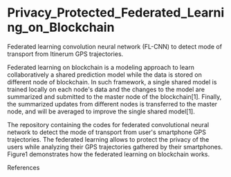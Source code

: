 # Privacy_Protected_Federated_Learning_on_Blockchain
Federated learning convolution neural network (FL-CNN) to detect mode of transport from Itinerum GPS trajectories.

Federated learning on blockchain is a modeling approach to learn collaboratively a shared prediction model while the data is stored on different node of blockchain. In such framework, a single shared model is trained locally on each node's data and the changes to the model are summarized and submitted to the master node of the blockchain[1]. Finally, the summarized updates from different nodes is transferred to the master node, and will be averaged to improve the single shared model[1].

The repository containing the codes for federated convolutional neural network to detect the mode of transport from user's smartphone GPS trajectories. The federated learning allows to protect the privacy of the users while analyzing their GPS trajectories gathered by their smartphones. Figure1 demonstrates how the federated learning on blockchain works.


References
